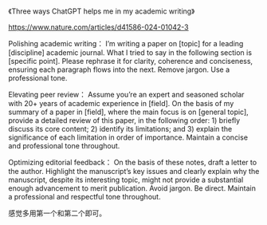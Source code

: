 《Three ways ChatGPT helps me in my academic writing》

https://www.nature.com/articles/d41586-024-01042-3

Polishing academic writing：
I’m writing a paper on [topic] for a leading [discipline] academic journal. What I tried to say in the following section is [specific point]. Please rephrase it for clarity, coherence and conciseness, ensuring each paragraph flows into the next. Remove jargon. Use a professional tone.

Elevating peer review：
Assume you’re an expert and seasoned scholar with 20+ years of academic experience in [field]. On the basis of my summary of a paper in [field], where the main focus is on [general topic], provide a detailed review of this paper, in the following order: 1) briefly discuss its core content; 2) identify its limitations; and 3) explain the significance of each limitation in order of importance. Maintain a concise and professional tone throughout.

Optimizing editorial feedback：
On the basis of these notes, draft a letter to the author. Highlight the manuscript’s key issues and clearly explain why the manuscript, despite its interesting topic, might not provide a substantial enough advancement to merit publication. Avoid jargon. Be direct. Maintain a professional and respectful tone throughout.

感觉多用第一个和第二个即可。